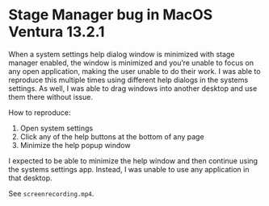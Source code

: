 # Stage Manager bug in MacOS Ventura 13.2.1

When a system settings help dialog window is minimized with stage manager enabled, the window is minimized and you’re unable to focus on any open application, making the user unable to do their work. I was able to reproduce this multiple times using different help dialogs in the systems settings. As well, I was able to drag windows into another desktop and use them there without issue.

How to reproduce:
1. Open system settings
2. Click any of the help buttons at the bottom of any page
3. Minimize the help popup window

I expected to be able to minimize the help window and then continue using the systems settings app. Instead, I was unable to use any application in that desktop.

See `screenrecording.mp4`.
